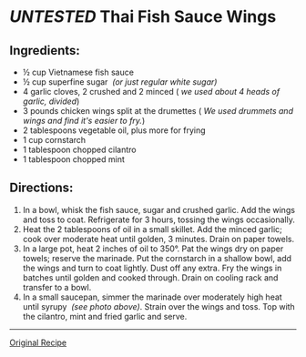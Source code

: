 # _UNTESTED_ Thai Fish Sauce Wings

## Ingredients:

- ½ cup Vietnamese fish sauce  
- ½ cup superfine sugar  _(or just regular white sugar)_  
- 4 garlic cloves, 2 crushed and 2 minced ( _we used about 4 heads of garlic, divided_)
- 3 pounds chicken wings split at the drumettes ( _We used drummets and wings and find it's easier to fry._)
- 2 tablespoons vegetable oil, plus more for frying  
- 1 cup cornstarch  
- 1 tablespoon chopped cilantro  
- 1 tablespoon chopped mint
 
## Directions:

1. In a bowl, whisk the fish sauce, sugar and crushed garlic. Add the wings and toss to coat. Refrigerate for 3 hours, tossing the wings occasionally.
2. Heat the 2 tablespoons of oil in a small skillet. Add the minced garlic; cook over moderate heat until golden, 3 minutes. Drain on paper towels.
3. In a large pot, heat 2 inches of oil to 350°. Pat the wings dry on paper towels; reserve the marinade. Put the cornstarch in a shallow bowl, add the wings and turn to coat lightly. Dust off any extra. Fry the wings in batches until golden and cooked through. Drain on cooling rack and transfer to a bowl.
4. In a small saucepan, simmer the marinade over moderately high heat until syrupy  _(see photo above)_. Strain over the wings and toss. Top with the cilantro, mint and fried garlic and serve.

* * *

[Original Recipe](https://theravenouscouple.com/2013/02/fish-sauce-wings-pok-pok-wings-recipe.html)

